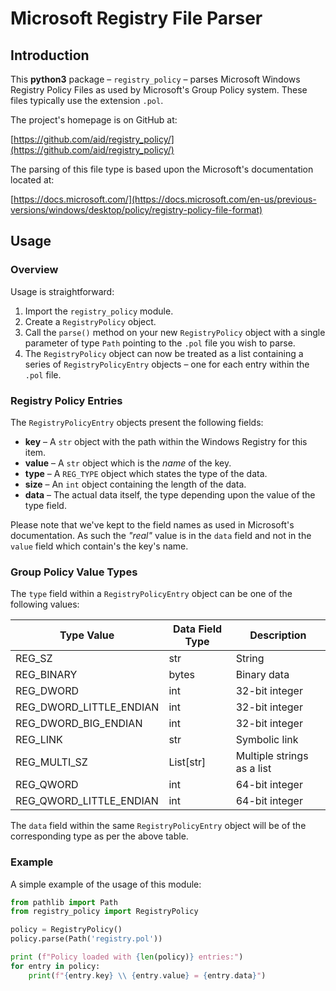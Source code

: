 # Microsoft Registry File Parser

## Introduction

This **python3** package – `registry_policy` – parses Microsoft Windows Registry Policy Files as used by Microsoft's Group Policy system.  These files typically use the extension `.pol`. 

The project's homepage is on GitHub at:

[https://github.com/aid/registry_policy/](https://github.com/aid/registry_policy/)

The parsing of this file type is based upon the Microsoft's documentation located at:

[https://docs.microsoft.com/](https://docs.microsoft.com/en-us/previous-versions/windows/desktop/policy/registry-policy-file-format)


## Usage

### Overview

Usage is straightforward:

1. Import the `registry_policy` module.
1. Create a `RegistryPolicy` object.
1. Call the `parse()` method on your new `RegistryPolicy` object with a single parameter of type `Path` pointing to the `.pol` file you wish to parse.
1. The `RegistryPolicy` object can now be treated as a list containing a series of `RegistryPolicyEntry` objects – one for each entry within the `.pol` file.

### Registry Policy Entries

The `RegistryPolicyEntry` objects present the following fields:

*   **key** – A `str` object with the path within the Windows Registry for this item.
*   **value** – A `str` object which is the *name* of the key.  
*   **type** – A `REG_TYPE` object which states the type of the data.
*   **size** – An `int` object containing the length of the data.
*   **data** – The actual data itself, the type depending upon the value of the type field.

Please note that we've kept to the field names as used in Microsoft's documentation.  As such the *"real"* value is in the `data` field and not in the `value` field which contain's the key's name.

### Group Policy Value Types

The `type` field within a `RegistryPolicyEntry` object can be one of the following values:

|Type Value                      |Data Field Type |Description                  |
|--------------------------------|----------------|-----------------------------|
|REG_SZ                          |str             |String                       |
|REG_BINARY                      |bytes           |Binary data                  |
|REG_DWORD                       |int             |32-bit integer               |
|REG_DWORD_LITTLE_ENDIAN         |int             |32-bit integer               |
|REG_DWORD_BIG_ENDIAN            |int             |32-bit integer               |
|REG_LINK                        |str             |Symbolic link                |
|REG_MULTI_SZ                    |List[str]       |Multiple strings as a list   |
|REG_QWORD                       |int             |64-bit integer               |
|REG_QWORD_LITTLE_ENDIAN         |int             |64-bit integer               |

 The `data` field within the same `RegistryPolicyEntry` object will be of the corresponding type as per the above table.

### Example

A simple example of the usage of this module:

```python
from pathlib import Path
from registry_policy import RegistryPolicy

policy = RegistryPolicy()
policy.parse(Path('registry.pol'))

print (f"Policy loaded with {len(policy)} entries:")
for entry in policy:
    print(f"{entry.key} \\ {entry.value} = {entry.data}")
```

